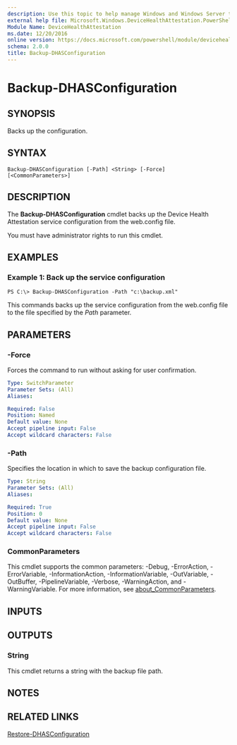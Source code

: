 ```yaml
---
description: Use this topic to help manage Windows and Windows Server technologies with Windows PowerShell.
external help file: Microsoft.Windows.DeviceHealthAttestation.PowerShell.dll-Help.xml
Module Name: DeviceHealthAttestation
ms.date: 12/20/2016
online version: https://docs.microsoft.com/powershell/module/devicehealthattestation/backup-dhasconfiguration?view=windowsserver2022-ps&wt.mc_id=ps-gethelp
schema: 2.0.0
title: Backup-DHASConfiguration
---
```


# Backup-DHASConfiguration

## SYNOPSIS
Backs up the configuration.

## SYNTAX

```
Backup-DHASConfiguration [-Path] <String> [-Force] [<CommonParameters>]
```

## DESCRIPTION
The **Backup-DHASConfiguration** cmdlet backs up the Device Health Attestation service configuration from the web.config file.

You must have administrator rights to run this cmdlet.

## EXAMPLES

### Example 1: Back up the service configuration
```
PS C:\> Backup-DHASConfiguration -Path "c:\backup.xml"
```

This commands backs up the service configuration from the web.config file to the file specified by the *Path* parameter.

## PARAMETERS

### -Force
Forces the command to run without asking for user confirmation.

```yaml
Type: SwitchParameter
Parameter Sets: (All)
Aliases: 

Required: False
Position: Named
Default value: None
Accept pipeline input: False
Accept wildcard characters: False
```

### -Path
Specifies the location in which to save the backup configuration file.

```yaml
Type: String
Parameter Sets: (All)
Aliases: 

Required: True
Position: 0
Default value: None
Accept pipeline input: False
Accept wildcard characters: False
```

### CommonParameters
This cmdlet supports the common parameters: -Debug, -ErrorAction, -ErrorVariable, -InformationAction, -InformationVariable, -OutVariable, -OutBuffer, -PipelineVariable, -Verbose, -WarningAction, and -WarningVariable. For more information, see [about_CommonParameters](https://go.microsoft.com/fwlink/?LinkID=113216).

## INPUTS

## OUTPUTS

### String
This cmdlet returns a string with the backup file path.

## NOTES

## RELATED LINKS

[Restore-DHASConfiguration](./Restore-DHASConfiguration.md)

